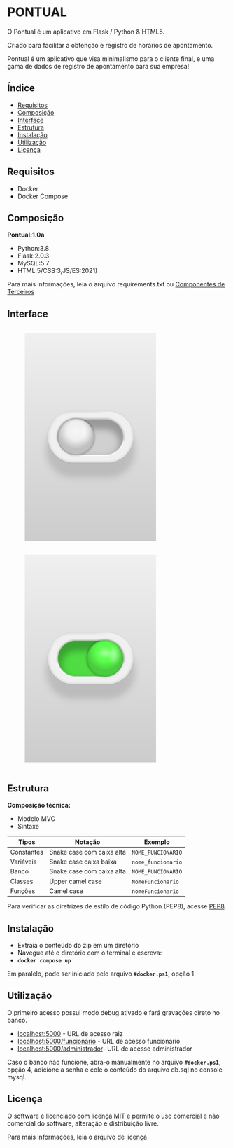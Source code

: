# PONTUAL

O Pontual é um aplicativo em Flask / Python & HTML5.

Criado para facilitar a obtenção e registro de horários de apontamento. 

Pontual é um aplicativo que visa minimalismo para o cliente final, e uma gama de dados de registro de apontamento para sua empresa!

## Índice

- [Requisitos](#requisitos)
- [Composição](#composicao) 
- [Interface](#Interface)
- [Estrutura](#estrutura) 
- [Instalação](#instalacao)
- [Utilização](#utilizacao)
- [Licença](#licenca)

## Requisitos
- Docker
- Docker Compose

## Composição
**Pontual:1.0a**
- Python:3.8
- Flask:2.0.3
- MySQL:5.7
- HTML:5/CSS:3,JS/ES:2021)

Para mais informações, leia o arquivo requirements.txt ou [Componentes de Terceiros](THIRD-PARTY.md)

## Interface
<div style="display: flex; flex-wrap: wrap; justify-content: space-between;"> 
<figure> <img width="300" height="475" src="https://raw.githubusercontent.com/JonathanAPaes/Software-Product/main/views/screenshots/checkbox.off.png"> </figure>
<figure> <img width="300" height="475" src="https://raw.githubusercontent.com/JonathanAPaes/Software-Product/main/views/screenshots/checkbox.on.png"> </figure>
</div>

## Estrutura
**Composição técnica:**

- Modelo MVC
- Sintaxe

| Tipos       | Notação                    | Exemplo            |
|-------------|----------------------------|--------------------|
| Constantes  | Snake case com caixa alta  | `NOME_FUNCIONARIO` |
| Variáveis   | Snake case caixa baixa     | `nome_funcionario` |
| Banco       | Snake case com caixa alta  | `NOME_FUNCIONARIO` |
| Classes     | Upper camel case           | `NomeFuncionario`  |
| Funções     | Camel case                 | `nomeFuncionario`  |

Para verificar as diretrizes de estilo de código Python (PEP8), acesse [PEP8](https://peps.python.org/pep-0008/).

## Instalação
- Extraia o conteúdo do zip em um diretório
- Navegue até o diretório com o terminal e escreva: 
- **`docker compose up`**

Em paralelo, pode ser iniciado pelo arquivo **`#docker.ps1`**, opção 1

## Utilização

O primeiro acesso possui modo debug ativado e fará gravações direto no banco.

- [localhost:5000](http://localhost:5000/) - URL de acesso raiz
- [localhost:5000/funcionario](http://localhost:5000/funcionario) - URL de acesso funcionario
- [localhost:5000/administrador](http://localhost:5000/administrador)- URL de acesso administrador
 
Caso o banco não funcione, abra-o manualmente no arquivo **`#docker.ps1`**, opção 4, adicione a senha e cole o conteúdo do arquivo db.sql no console mysql.

## Licença

O software é licenciado com licença MIT e permite o uso comercial e não comercial do software, alteração e distribuição livre. 

Para mais informações, leia o arquivo de [licença](LICENSE)

